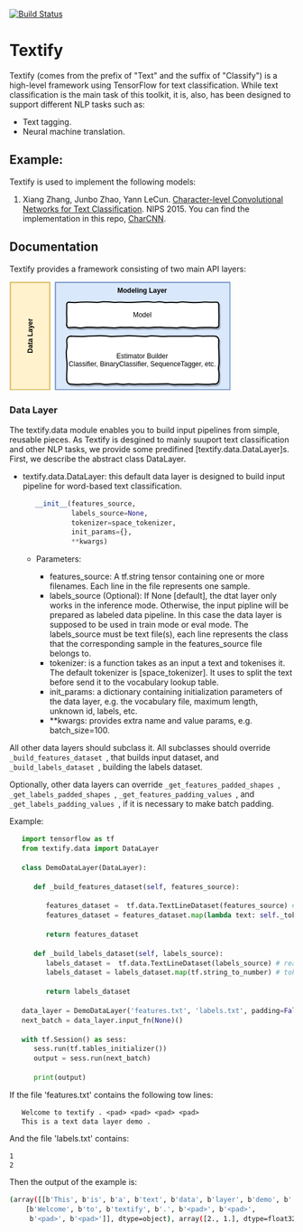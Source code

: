 [![Build Status](https://travis-ci.org/mhjabreel/Textify.svg?branch=master)](https://travis-ci.org/mhjabreel/Textify) 

# Textify

Textify (comes from the prefix of "Text" and the suffix of "Classify") is a high-level framework using TensorFlow for text classification. While text classification is the main task of this toolkit, it is, also, has been designed to support different NLP tasks such as:

   * Text tagging.
   * Neural machine translation.


## Example:
Textify is used to implement the following models:
1. Xiang Zhang, Junbo Zhao, Yann LeCun. [Character-level Convolutional Networks for Text Classification](http://arxiv.org/abs/1509.01626). NIPS 2015. You can find the implementation in this repo, [CharCNN](https://github.com/mhjabreel/CharCNN/).

## Documentation

Textify provides a framework consisting of two main API layers:

![Alt text](imgs/textify.png?raw=true "Textify framework.")

### Data Layer

The textify.data module enables you to build input pipelines from simple, reusable pieces. As Textify is desgined to mainly suuport text classification and other NLP tasks, we provide some predifined [textify.data.DataLayer]s. First, we describe the abstract class DataLayer.

   * textify.data.DataLayer: this default data layer is designed to build input pipeline for word-based text classification. 
      ```python
         __init__(features_source,
                  labels_source=None,
                  tokenizer=space_tokenizer,
                  init_params={},
                  **kwargs)
      ```
      * Parameters:	

         * features_source: A tf.string tensor containing one or more filenames. Each line in the file represents one sample. 
         * labels_source (Optional): If None [default], the dtat layer only works in the inference mode. Otherwise, the input pipline will be      prepared as labeled data pipeline. In this case the data layer is supposed to be used in train mode or eval mode. The labels_source must be text file(s), each line represents the class that the corresponding sample in the features_source file belongs to.
         * tokenizer: is a function takes as an input a text and tokenises it. The default tokenizer is [space_tokenizer]. It uses to split the text before send it to the vocabulary lookup table.
         * init_params: a dictionary containing initialization parameters of the data layer, e.g. the vocabulary file, maximum length, unknown id, labels, etc. 
         * **kwargs: provides extra name and value params, e.g. batch_size=100.
      
   All other data layers should subclass it. All subclasses should override ```_build_features_dataset ```, that builds input dataset, and ```_build_labels_dataset ```, building the labels dataset.

   Optionally, other data layers can override ```_get_features_padded_shapes ```, ```_get_labels_padded_shapes ```, ```_get_features_padding_values ```, and ```_get_labels_padding_values ```, if it is necessary to make batch padding.

   Example:

   ```python
      import tensorflow as tf
      from textify.data import DataLayer

      class DemoDataLayer(DataLayer):

         def _build_features_dataset(self, features_source):

            features_dataset =  tf.data.TextLineDataset(features_source) # read the data line by line
            features_dataset = features_dataset.map(lambda text: self._tokenizer(text)) # tokenize it.

            return features_dataset
         
         def _build_labels_dataset(self, labels_source):
            labels_dataset =  tf.data.TextLineDataset(labels_source) # read the data line by line
            labels_dataset = labels_dataset.map(tf.string_to_number) # tokenize it.

            return labels_dataset

      data_layer = DemoDataLayer('features.txt', 'labels.txt', padding=False, batch_size=2)
      next_batch = data_layer.input_fn(None)()

      with tf.Session() as sess:
         sess.run(tf.tables_initializer())
         output = sess.run(next_batch)

         print(output)
   ```

   If the file 'features.txt' contains the following tow lines:
   ```text
      Welcome to textify . <pad> <pad> <pad> <pad>
      This is a text data layer demo .
   ```

   And the file 'labels.txt' contains:
   ```text
   1
   2
   ```

   Then the output of the example is:
   ```bash
   (array([[b'This', b'is', b'a', b'text', b'data', b'layer', b'demo', b'.'],
       [b'Welcome', b'to', b'textify', b'.', b'<pad>', b'<pad>',
        b'<pad>', b'<pad>']], dtype=object), array([2., 1.], dtype=float32))
   ```